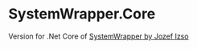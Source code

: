 # SystemWrapper.Core
Version for .Net Core of [SystemWrapper by Jozef Izso](https://github.com/jozefizso/SystemWrapper)

